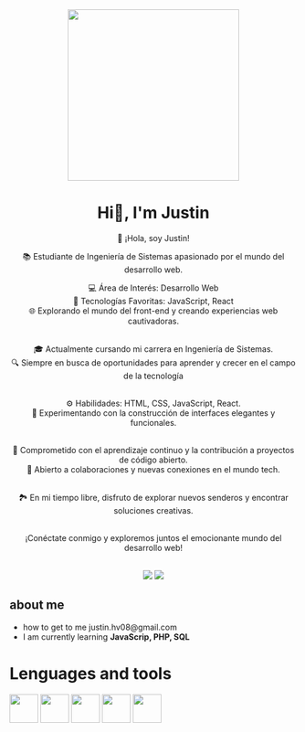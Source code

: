 <div id="header" align="center">
  <img src="https://media.giphy.com/media/iIqmM5tTjmpOB9mpbn/giphy.gif" width="300">
  <h1>Hi👋, I'm Justin</h1>
  👋 ¡Hola, soy Justin!

📚 Estudiante de Ingeniería de Sistemas apasionado por el mundo del desarrollo web. <br>

💻 Área de Interés: Desarrollo Web<br>
🚀 Tecnologías Favoritas: JavaScript, React<br>
🌐 Explorando el mundo del front-end y creando experiencias web cautivadoras.<br><br>

🎓 Actualmente cursando mi carrera en Ingeniería de Sistemas.<br>
🔍 Siempre en busca de oportunidades para aprender y crecer en el campo de la tecnología<br><br>

⚙️ Habilidades: HTML, CSS, JavaScript, React.<br>
🔧 Experimentando con la construcción de interfaces elegantes y funcionales.<br><br>

🌱 Comprometido con el aprendizaje continuo y la contribución a proyectos de código abierto.<br>
🤝 Abierto a colaboraciones y nuevas conexiones en el mundo tech.<br><br>

🏞️ En mi tiempo libre, disfruto de explorar nuevos senderos y encontrar soluciones creativas.<br><br>

¡Conéctate conmigo y exploremos juntos el emocionante mundo del desarrollo web!<br><br>

<img src="https://img.shields.io/twitter/follow/dev_jus_js?color=blue&logo=twitter&style=for-the-badge">
  <img src="https://img.shields.io/twitter/follow/justin?color=blue&logo=facebook&style=for-the-badge">
  
</div>

<div>
  <h2>about me</h2>
  <ul>
    <li>how to get to me justin.hv08@gmail.com</li>
    <li>I am currently learning <b>JavaScrip, PHP, SQL</b></li>
  </ul>
</div>
<div>
  <h1>Lenguages and tools</h1>
  <div>
    <img src="https://www.svgrepo.com/show/349402/html5.svg" width="50" height="50">
    <img src="https://www.svgrepo.com/show/373535/css.svg" width="50" height="50">
    <img src="https://www.svgrepo.com/show/452045/js.svg" width="50" height="50">
    <img src="https://ph-files.imgix.net/2e26f07f-e5e5-411e-ba1e-e92c4083bd92.png?auto=format&fit=crop" width="50" height="50">
    <img src="https://www.svgrepo.com/show/354310/sass.svg" width="50" height="50">
  </div>
</div>
<!--
**justin-A18/justin-A18** is a ✨ _special_ ✨ repository because its `README.md` (this file) appears on your GitHub profile.

- 🔭 I’m currently working on ...
- 🌱 I’m currently learning ...
- 👯 I’m looking to collaborate on ...
- 🤔 I’m looking for help with ...
- 💬 Ask me about ...
- 📫 How to reach me: ...
- 😄 Pronouns: ...
- ⚡ Fun fact: ... -->
